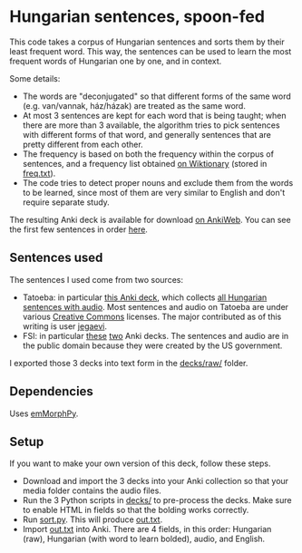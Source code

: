 # Hungarian sentences, spoon-fed
This code takes a corpus of Hungarian sentences and sorts them by their least frequent word. This way, the sentences can be used to learn the most frequent words of Hungarian one by one, and in context.

Some details:
- The words are "deconjugated" so that different forms of the same word (e.g. van/vannak, ház/házak) are treated as the same word.
- At most 3 sentences are kept for each word that is being taught; when there are more than 3 available, the algorithm tries to pick sentences with different forms of that word, and generally sentences that are pretty different from each other.
- The frequency is based on both the frequency within the corpus of sentences, and a frequency list obtained [on Wiktionary](https://en.wiktionary.org/wiki/Wiktionary:Frequency_lists/Hungarian_webcorpus_frequency_list) (stored in [freq.txt](freq.txt)).
- The code tries to detect proper nouns and exclude them from the words to be learned, since most of them are very similar to English and don't require separate study.

The resulting Anki deck is available for download [on AnkiWeb](https://ankiweb.net/shared/info/593843988). You can see the first few sentences in order [here](sample.md).

## Sentences used
The sentences I used come from two sources:
- Tatoeba: in particular [this Anki deck](https://ankiweb.net/shared/info/1691262801), which collects [all Hungarian sentences with audio](https://tatoeba.org/eng/audio/index/hun). Most sentences and audio on Tatoeba are under various [Creative Commons](https://creativecommons.org/) licenses. The major contributed as of this writing is user [jegaevi](https://tatoeba.org/eng/user/profile/jegaevi).
- FSI: in particular [these](https://ankiweb.net/shared/info/124854924) [two](https://ankiweb.net/shared/info/1875520915) Anki decks. The sentences and audio are in the public domain because they were created by the US government.

I exported those 3 decks into text form in the [decks/raw/](decks/raw/) folder.

## Dependencies
Uses [emMorphPy](https://github.com/dlt-rilmta/emmorphpy).

## Setup
If you want to make your own version of this deck, follow these steps.
- Download and import the 3 decks into your Anki collection so that your media folder contains the audio files.
- Run the 3 Python scripts in [decks/](decks/) to pre-process the decks. Make sure to enable HTML in fields so that the bolding works correctly.
- Run [sort.py](sort.py). This will produce [out.txt](out.txt).
- Import [out.txt](out.txt) into Anki. There are 4 fields, in this order: Hungarian (raw), Hungarian (with word to learn bolded), audio, and English.
